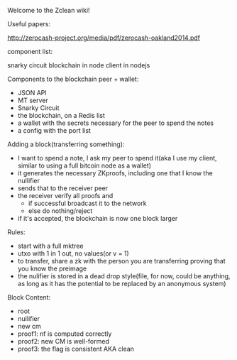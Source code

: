 Welcome to the Zclean wiki!

Useful papers:

http://zerocash-project.org/media/pdf/zerocash-oakland2014.pdf

component list:

snarky circuit
blockchain in node
client in nodejs

Components to the blockchain peer + wallet:
* JSON API
* MT server
* Snarky Circuit
* the blockchain, on a Redis list
* a wallet with the secrets necessary for the peer to spend the notes
* a config with the port list

Adding a block(transferring something):
* I want to spend a note, I ask my peer to spend it(aka I use my client, similar to using a full bitcoin node as a wallet)
* it generates the necessary ZKproofs, including one that I know the nullifier
* sends that to the receiver peer
* the receiver verify all proofs and
  * if successful broadcast it to the network
  * else do nothing/reject
* if it's accepted, the blockchain is now one block larger

Rules:
* start with a full mktree
* utxo with 1 in 1 out, no values(or v = 1)
* to transfer, share a zk with the person you are transferring  proving  that you know the preimage
* the nulifier is stored in a dead drop style(file, for now, could be anything, as long as it has the potential to be replaced by an anonymous system)

Block Content:
* root
* nullifier
* new cm 
* proof1: nf is computed correctly
* proof2: new CM is well-formed
* proof3: the flag is consistent AKA clean




